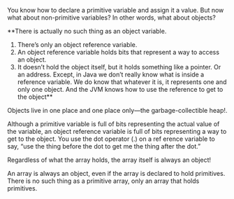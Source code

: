 
You know how to declare a primitive variable and assign it a value.
But now what about non-primitive variables? In other words, what
about objects?



**There is actually no such thing as an object variable.
1.  There’s only an object reference variable.
2.  An object reference variable holds bits that represent a
way to access an object.
3. It doesn’t hold the object itself, but it holds something
like a pointer. Or an address. Except, in Java we don’t
really know what is inside a reference variable. We do
know that whatever it is, it represents one and only one
object. And the JVM knows how to use the reference to
get to the object**

Objects live in one place and one place only—the
garbage-collectible heap!.

Although a primitive variable is full of bits
representing the actual value of the variable,
an object reference variable is full of bits
representing a way to get to the
object.
You use the dot operator (.) on a ref
erence variable to say, “use the thing
before the dot to get me the thing after
the dot.” 

Regardless of what the array holds, the array itself is always an object!

An array is always an object, even if the array
is declared to hold primitives. There is no such
thing as a primitive array, only an array that
holds primitives.

